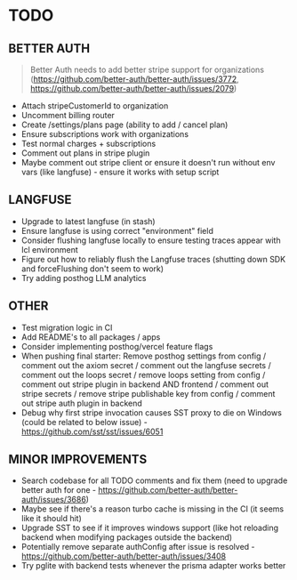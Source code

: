 # TODO

## BETTER AUTH

> Better Auth needs to add better stripe support for organizations (https://github.com/better-auth/better-auth/issues/3772, https://github.com/better-auth/better-auth/issues/2079)

- Attach stripeCustomerId to organization
- Uncomment billing router
- Create /settings/plans page (ability to add / cancel plan)
- Ensure subscriptions work with organizations
- Test normal charges + subscriptions
- Comment out plans in stripe plugin
- Maybe comment out stripe client or ensure it doesn't run without env vars (like langfuse) - ensure it works with setup script

## LANGFUSE

- Upgrade to latest langfuse (in stash)
- Ensure langfuse is using correct "environment" field
- Consider flushing langfuse locally to ensure testing traces appear with lcl environment
- Figure out how to reliably flush the Langfuse traces (shutting down SDK and forceFlushing don't seem to work)
- Try adding posthog LLM analytics

## OTHER

- Test migration logic in CI
- Add README's to all packages / apps
- Consider implementing posthog/vercel feature flags
- When pushing final starter: Remove posthog settings from config / comment out the axiom secret / comment out the langfuse secrets / comment out the loops secret / remove loops setting from config / comment out stripe plugin in backend AND frontend / comment out stripe secrets / remove stripe publishable key from config / comment out stripe auth plugin in backend
- Debug why first stripe invocation causes SST proxy to die on Windows (could be related to below issue) - https://github.com/sst/sst/issues/6051

## MINOR IMPROVEMENTS

- Search codebase for all TODO comments and fix them (need to upgrade better auth for one - https://github.com/better-auth/better-auth/issues/3686)
- Maybe see if there's a reason turbo cache is missing in the CI (it seems like it should hit)
- Upgrade SST to see if it improves windows support (like hot reloading backend when modifying packages outside the backend)
- Potentially remove separate authConfig after issue is resolved - https://github.com/better-auth/better-auth/issues/3408
- Try pglite with backend tests whenever the prisma adapter works better
